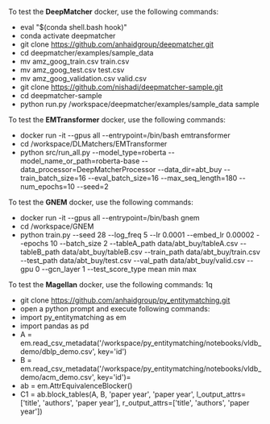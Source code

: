 To test the **DeepMatcher** docker, use the following commands:

* eval "$(conda shell.bash hook)"
* conda activate deepmatcher
* git clone https://github.com/anhaidgroup/deepmatcher.git
* cd deepmatcher/examples/sample_data
* mv amz_goog_train.csv train.csv
* mv amz_goog_test.csv test.csv
* mv amz_goog_validation.csv valid.csv
* git clone https://github.com/nishadi/deepmatcher-sample.git
* cd deepmatcher-sample
* python run.py /workspace/deepmatcher/examples/sample_data sample

To test the **EMTransformer** docker, use the following commands:

* docker run -it --gpus all --entrypoint=/bin/bash emtransformer
* cd /workspace/DLMatchers/EMTransformer
* python src/run_all.py --model_type=roberta --model_name_or_path=roberta-base --data_processor=DeepMatcherProcessor --data_dir=abt_buy --train_batch_size=16 --eval_batch_size=16 --max_seq_length=180 --num_epochs=10 --seed=2

To test the **GNEM** docker, use the following commands:

* docker run -it --gpus all --entrypoint=/bin/bash gnem
* cd /workspace/GNEM
* python train.py --seed 28 --log_freq 5 --lr 0.0001 --embed_lr 0.00002 --epochs 10 --batch_size 2 --tableA_path data/abt_buy/tableA.csv --tableB_path data/abt_buy/tableB.csv --train_path data/abt_buy/train.csv --test_path data/abt_buy/test.csv --val_path data/abt_buy/valid.csv --gpu 0 --gcn_layer 1 --test_score_type mean min max

To test the **Magellan** docker, use the following commands:
1q
* git clone https://github.com/anhaidgroup/py_entitymatching.git
* open a python prompt and execute following commands:
* import py_entitymatching as em
* import pandas as pd
* A = em.read_csv_metadata('/workspace/py_entitymatching/notebooks/vldb_demo/dblp_demo.csv', key='id')
* B = em.read_csv_metadata('/workspace/py_entitymatching/notebooks/vldb_demo/acm_demo.csv', key='id')=
* ab = em.AttrEquivalenceBlocker()
* C1 = ab.block_tables(A, B, 'paper year', 'paper year', l_output_attrs=['title', 'authors', 'paper year'], r_output_attrs=['title', 'authors', 'paper year'])
